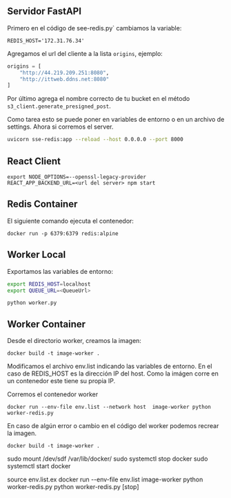 
## Servidor FastAPI
Primero en el código de see-redis.py` cambiamos la variable:

```env
REDIS_HOST='172.31.76.34'
```
Agregamos el url del cliente a la lista `origins`, ejemplo:

```python
origins = [
    "http://44.219.209.251:8080",
    "http://ittweb.ddns.net:8080"
]
```
Por último agrega el nombre correcto de tu bucket en el método `s3_client.generate_presigned_post`. 

Como tarea esto se puede poner en variables de entorno o en un archivo de settings.
Ahora si corremos el server.
```bash
uvicorn sse-redis:app --reload --host 0.0.0.0 --port 8000
```

## React Client
```
export NODE_OPTIONS=--openssl-legacy-provider
REACT_APP_BACKEND_URL=<url del server> npm start
```

## Redis Container

El siguiente comando ejecuta el contenedor:
```
docker run -p 6379:6379 redis:alpine 
```

## Worker Local
Exportamos las variables de entorno:
```bash
export REDIS_HOST=localhost
export QUEUE_URL=<QueueUrl>
```
```
python worker.py
```

## Worker Container
Desde el directorio worker, creamos la imagen:

```
docker build -t image-worker .
```
Modificamos el archivo env.list indicando las variables de entorno. En el caso
de REDIS_HOST es la dirección IP del host. Como la imágen corre en un contenedor 
este tiene su propia IP. 

Corremos el contenedor worker
```
docker run --env-file env.list --network host  image-worker python worker-redis.py
```

En caso de algún error o cambio en el código del worker podemos 
recrear la imagen.
```
docker build -t image-worker .
```

sudo mount /dev/sdf /var/lib/docker/
sudo systemctl stop docker
sudo systemctl start docker




source env.list.ex
docker run --env-file env.list image-worker python worker-redis.py
python worker-redis.py [stop]





